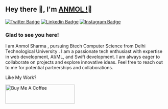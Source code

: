 ## Hey there 👋, I'm [ANMOL !](https://github.com/Anmol-Sharma21/)👋


[![Twitter Badge](https://img.shields.io/badge/-Twitter-00acee?style=flat-square&logo=Twitter&logoColor=white)](https://twitter.com/Anmol_Sharma21)
[![Linkedin Badge](https://img.shields.io/badge/-LinkedIn-0e76a8?style=flat-square&logo=Linkedin&logoColor=white)](https://www.linkedin.com/in/anmol-sharma-5582b9262/)
[![Instagram Badge](https://img.shields.io/badge/-Instagram-e4405f?style=flat-square&logo=Instagram&logoColor=white)](https://instagram.com/anmol_sharmaa21/)

### Glad to see you here!

I am Anmol Sharma , pursuing Btech Computer Science from Delhi Technological University . I am a passionate tech enthusiast with expertise in web development, AI/ML, and Swift development. I am always eager to collaborate on projects and explore innovative ideas. Feel free to reach out to me for potential partnerships and collaborations.

Like My Work?

<a href="https://www.buymeacoffee.com/anmolsharma21" target="_blank"><img src="https://cdn.buymeacoffee.com/buttons/v2/default-yellow.png" alt="Buy Me A Coffee" height="60px" width="217px" ></a>

